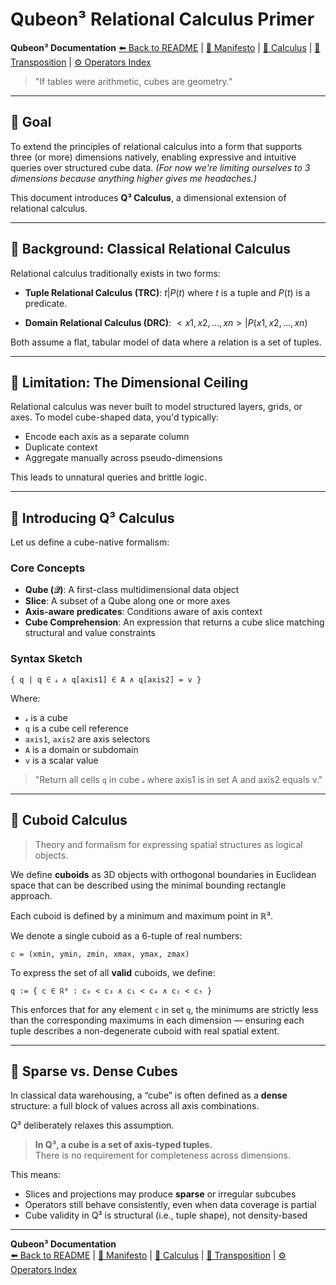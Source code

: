# Qubeon³ Relational Calculus Primer

<!-- NAVIGATION -->
**Qubeon³ Documentation**
[⬅️ Back to README](../../README.md) | [📘 Manifesto](../MANIFESTO.md) | [📐 Calculus](CALCULUS.md) | [🔁 Transposition](TRANSPOSITION.md) | [⚙️ Operators Index](OPERATORS_INDEX.md)

> "If tables were arithmetic, cubes are geometry."

---

## 🎯 Goal

To extend the principles of relational calculus into a form that supports three (or more) dimensions natively, enabling expressive and intuitive queries over structured cube data.
*(For now we're limiting ourselves to 3 dimensions because anything higher gives me headaches.)*

This document introduces **Q³ Calculus**, a dimensional extension of relational calculus.

---

## 🧠 Background: Classical Relational Calculus

Relational calculus traditionally exists in two forms:

- **Tuple Relational Calculus (TRC)**:
  $`{ t | P(t) }`$ where $`t`$ is a tuple and $`P(t)`$ is a predicate.

- **Domain Relational Calculus (DRC)**:
  $`{ <x1, x2, ..., xn> | P(x1, x2, ..., xn) }`$

Both assume a flat, tabular model of data where a relation is a set of tuples.

---

## 🧩 Limitation: The Dimensional Ceiling

Relational calculus was never built to model structured layers, grids, or axes. To model cube-shaped data, you'd typically:

- Encode each axis as a separate column
- Duplicate context
- Aggregate manually across pseudo-dimensions

This leads to unnatural queries and brittle logic.

---

## 🔮 Introducing Q³ Calculus

Let us define a cube-native formalism:

### Core Concepts

- **Qube (𝒬)**: A first-class multidimensional data object
- **Slice**: A subset of a Qube along one or more axes
- **Axis-aware predicates**: Conditions aware of axis context
- **Cube Comprehension**: An expression that returns a cube slice matching structural and value constraints

### Syntax Sketch

```
{ q | q ∈ 𝓈 ∧ q[axis1] ∈ A ∧ q[axis2] = v }
```

Where:

- `𝓈` is a cube
- `q` is a cube cell reference
- `axis1`, `axis2` are axis selectors
- `A` is a domain or subdomain
- `v` is a scalar value

> "Return all cells `q` in cube `𝓈` where axis1 is in set A and axis2 equals v."

---

## 📀 Cuboid Calculus

> Theory and formalism for expressing spatial structures as logical objects.

We define **cuboids** as 3D objects with orthogonal boundaries in Euclidean space that can be described using the minimal bounding rectangle approach.

Each cuboid is defined by a minimum and maximum point in ℝ³.

We denote a single cuboid as a 6-tuple of real numbers:

```
c = (xmin, ymin, zmin, xmax, ymax, zmax)
```

To express the set of all **valid** cuboids, we define:

```
q := { c ∈ ℝ⁶ : c₀ < c₃ ∧ c₁ < c₄ ∧ c₂ < c₅ }
```

This enforces that for any element `c` in set `q`, the minimums are strictly less than the corresponding maximums in each dimension — ensuring each tuple describes a non-degenerate cuboid with real spatial extent.

---

## 🧪 Sparse vs. Dense Cubes

In classical data warehousing, a “cube” is often defined as a **dense** structure: a full block of values across all axis combinations.

Q³ deliberately relaxes this assumption.

> **In Q³, a cube is a set of axis-typed tuples.**\
> There is no requirement for completeness across dimensions.

This means:

- Slices and projections may produce **sparse** or irregular subcubes
- Operators still behave consistently, even when data coverage is partial
- Cube validity in Q³ is structural (i.e., tuple shape), not density-based

---

**Qubeon³ Documentation**\
[⬅️ Back to README](../../README.md) | [📘 Manifesto](../MANIFESTO.md) | [📐 Calculus](CALCULUS.md) | [🔁 Transposition](TRANSPOSITION.md) | [⚙️ Operators Index](OPERATORS_INDEX.md)
